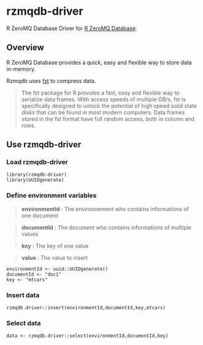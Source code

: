 # rzmqdb-driver
R ZeroMQ Database Driver for [R ZeroMQ Database](https://github.com/aborderon/rzmqdb).


## Overview
R ZeroMQ Database provides a quick, easy and flexible way to store data in-memory.

Rzmqdb uses [fst](https://www.fstpackage.org/) to compress data. 
> The fst package for R provides a fast, easy and flexible way to serialize data frames. With access speeds of multiple GB/s, fst is specifically designed to unlock the potential of high speed solid state disks that can be found in most modern computers. Data frames stored in the fst format have full random access, both in column and rows.

## Use rzmqdb-driver

### Load rzmqdb-driver
```
library(rzmqdb-driver)
library(UUIDgenerate)
```

### Define environment variables

>**environmentId** : The environnement who contains informations of one document

>**documentId** : The document who contains informations of multiple values

>**key** : The key of one value

>**value** : The value to insert

```
environmentId <- uuid::UUIDgenerate()
documentId <- "doc1"
key <- "mtcars"
```

### Insert data
```
rzmqdb.driver::insert(environmentId,documentId,key,mtcars)
```

### Select data
```
data <- rzmqdb.driver::select(environmentId,documentId,key)
```

